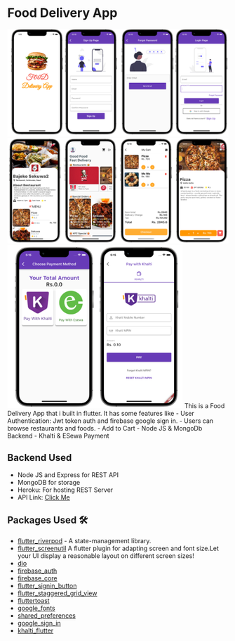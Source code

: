 # Food Delivery App
<img src = "https://github.com/gameonanil/food_delivery_app/blob/master/assets/banner/d1.png?raw=true" width="700"/>
<img src = "https://github.com/gameonanil/food_delivery_app/blob/master/assets/banner/d2.png?raw=true" width="700"/>
<img src = "https://github.com/gameonanil/food_delivery_app/blob/master/assets/banner/d3.png?raw=true" width="400"/>
This is a Food Delivery App that i built in flutter. It has some features like
- User Authentication: Jwt token auth and firebase google sign in.
- Users can browse restaurants and foods.
- Add to Cart
- Node JS & MongoDb Backend
- Khalti & ESewa Payment

## Backend Used
- Node JS and Express for REST API
- MongoDB for storage
- Heroku: For hosting REST Server
- API Link: [Click Me](https://food-api-mongo.herokuapp.com/)

## Packages Used 🛠
- [flutter_riverpod](https://pub.dev/packages/flutter_riverpod) - A state-management library.
- [flutter_screenutil](https://pub.dev/packages/flutter_screenutil)
A flutter plugin for adapting screen and font size.Let your UI display a reasonable layout on different screen sizes!
- [dio](https://pub.dev/packages/dio)
- [firebase_auth](https://pub.dev/packages/firebase_auth)
- [firebase_core](https://pub.dev/packages/firebase_core)
- [flutter_signin_button](https://pub.dev/packages/flutter_signin_button)
- [flutter_staggered_grid_view](https://pub.dev/packages/flutter_staggered_grid_view)
- [fluttertoast](https://pub.dev/packages/fluttertoast)
- [google_fonts](https://pub.dev/packages/google_fonts)
- [shared_preferences](https://pub.dev/packages/shared_preferences)
- [google_sign_in](https://pub.dev/packages/google_sign_in)
- [khalti_flutter](https://pub.dev/packages/khalti_flutter)

